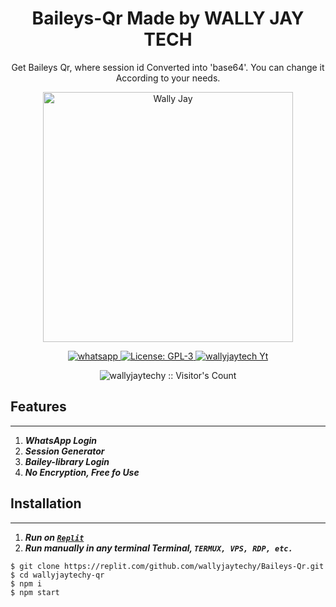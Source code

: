 
<h1 align="center">Baileys-Qr Made by WALLY JAY TECH</h1>
<p align="center"> Get Baileys Qr, where session id Converted into 'base64'. You can change it According to your needs. </p>

<p align="center">
  <a href="https://youtube.com/@wallyjaytechy">
    <img alt="Wally Jay" height="400" src="https://telegra.ph/file/da9bc09e001cb656b0cdd.jpg">
  </a>
</p>

  <html>
   <body>
  <p align="center">
  <a href="https://wa.me/2348144317152" target="_blank">
    <img alt="whatsapp" src="https://img.shields.io/badge/ Whatsapp -25D366?style=for-the-badge&logo=whatsapp&logoColor=white" />
  </a>
  <a aria-label="Baleys_Qr free" href="https://github.com/wallyjaytechy/wallyjaytech-md/fork" target="_blank">
    <img alt="License: GPL-3" src="https://img.shields.io/github/stars/wallyjaytechy/Baileys-Qr?style=social" target="_blank" />
  </a>
  <a aria-label="Wallyjaytech_Md is free to use" href="https://youtube.com/@wallyjaytechy" target="_blank">
    <img alt="wallyjaytech Yt" src="https://img.shields.io/youtube/channel/subscribers/@wallyjaytechy" target="_blank" />
  </a>
    <p align="center"><img src="https://profile-counter.glitch.me/{wallyjaytechbaileysqr}/count.svg" alt="wallyjaytechy :: Visitor's Count" /></p>

     
  </body>
</html>

## Features
---
1. ***WhatsApp Login***
2. ***Session Generator***
3. ***Bailey-library Login***
4. ***No Encryption, Free fo Use***
##




## Installation
---
1.  ***Run on [`Replit`](https://replit.com/github/wallyjaytechy/Baileys-Qr)***
2. ***Run manually in any terminal Terminal, `TERMUX, VPS, RDP, etc.`***
```
$ git clone https://replit.com/github.com/wallyjaytechy/Baileys-Qr.git
$ cd wallyjaytechy-qr
$ npm i
$ npm start
```
##
